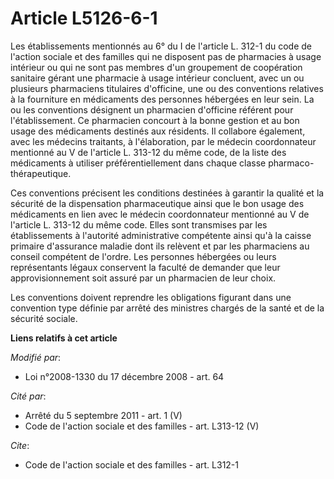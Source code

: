 # Article L5126-6-1

Les établissements mentionnés au 6° du I de l'article L. 312-1 du code de l'action sociale et des familles qui ne disposent
pas de pharmacies à usage intérieur ou qui ne sont pas membres d'un groupement de coopération sanitaire gérant une pharmacie
à usage intérieur concluent, avec un ou plusieurs pharmaciens titulaires d'officine, une ou des conventions relatives à la
fourniture en médicaments des personnes hébergées en leur sein. La ou les conventions désignent un pharmacien d'officine
référent pour l'établissement. Ce pharmacien concourt à la bonne gestion et au bon usage des médicaments destinés aux
résidents. Il collabore également, avec les médecins traitants, à l'élaboration, par le médecin coordonnateur mentionné au V
de l'article L. 313-12 du même code, de la liste des médicaments à utiliser préférentiellement dans chaque classe pharmaco-
thérapeutique. 

Ces conventions précisent les conditions destinées à garantir la qualité et la sécurité de la dispensation pharmaceutique
ainsi que le bon usage des médicaments en lien avec le médecin coordonnateur mentionné au V de l'article L. 313-12 du même
code. Elles sont transmises par les établissements à l'autorité administrative compétente ainsi qu'à la caisse primaire
d'assurance maladie dont ils relèvent et par les pharmaciens au conseil compétent de l'ordre. Les personnes hébergées ou
leurs représentants légaux conservent la faculté de demander que leur approvisionnement soit assuré par un pharmacien de leur
choix.

Les conventions doivent reprendre les obligations figurant dans une convention type définie par arrêté des ministres chargés
de la santé et de la sécurité sociale.

**Liens relatifs à cet article**

_Modifié par_:

  - Loi n°2008-1330 du 17 décembre 2008 - art. 64

_Cité par_:

  - Arrêté du 5 septembre 2011 - art. 1 (V)
  - Code de l'action sociale et des familles - art. L313-12 (V)

_Cite_:

  - Code de l'action sociale et des familles - art. L312-1
